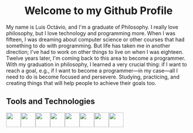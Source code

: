 <h1 style="text-align: center;">Welcome to my Github Profile</h1>

My name is Luis Octávio, and I'm a graduate of Philosophy. I really love philosophy, but I love technology and programming more. 
When I was fifteen, I was dreaming about computer science or other courses that had something to do with programming. But life has taken me in another direction; I've had to work on other things to live on when I was eighteen. Twelve years later, I'm coming back to this area to become a programmer. 
With my graduation in philosophy, I learned a very crucial thing: if I want to reach a goal, e.g., if I want to become a programmer—in my case—all I need to do is become focused and persevere. Studying, practicing, and creating things that will help people to achieve their goals too.

<h2>Tools and Technologies</h2>

<div style="display: flex">
<img loading="lazy" src="https://cdn.jsdelivr.net/gh/devicons/devicon@latest/icons/html5/html5-plain-wordmark.svg" width="40px" height="40px"/>         
<img loading="lazy" src="https://cdn.jsdelivr.net/gh/devicons/devicon@latest/icons/css3/css3-plain-wordmark.svg" width="40px" height="40px"/>
<img loading="lazy" src="https://cdn.jsdelivr.net/gh/devicons/devicon@latest/icons/javascript/javascript-plain.svg" width="40px" height="40px"/>
<img loading="lazy" src="https://cdn.jsdelivr.net/gh/devicons/devicon@latest/icons/tailwindcss/tailwindcss-original.svg" width="40px" height="40px"/>
<img loading="lazy" src="https://cdn.jsdelivr.net/gh/devicons/devicon@latest/icons/git/git-original.svg" width="40px" height="40px"/>
<img loading="lazy" src="https://cdn.jsdelivr.net/gh/devicons/devicon@latest/icons/github/github-original.svg" width="40px" height="40px"/>
<img loading="lazy" src="https://cdn.jsdelivr.net/gh/devicons/devicon@latest/icons/mysql/mysql-original.svg" width="40px" height="40px"/>
<img loading="lazy" src="https://cdn.jsdelivr.net/gh/devicons/devicon@latest/icons/linux/linux-original.svg" width="40px height="40px"/>          

</div>
          




<!---
Big-Plato/Big-Plato is a ✨ special ✨ repository because its `README.md` (this file) appears on your GitHub profile.
You can click the Preview link to take a look at your changes.
--->
